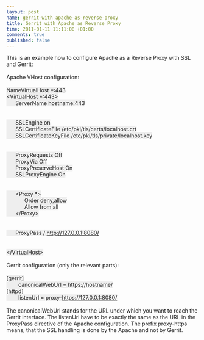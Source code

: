 ```yaml
--- 
layout: post
name: gerrit-with-apache-as-reverse-proxy
title: Gerrit with Apache as Reverse Proxy
time: 2011-01-11 11:11:00 +01:00
comments: true
published: false
---
```

This is an example how to configure Apache as a Reverse Proxy with SSL and Gerrit:<br /><br />Apache VHost configuration:<br /><br />
<span class="Apple-style-span" style="background-color: #eeeeee;">NameVirtualHost *:443</span><br />
<span class="Apple-style-span" style="background-color: #eeeeee;">&lt;VirtualHost *:443&gt;</span><br />
<span class="Apple-style-span" style="background-color: #eeeeee;">&nbsp;&nbsp; &nbsp; &nbsp;ServerName hostname:443</span><br />
<span class="Apple-style-span" style="background-color: #eeeeee;"><br /></span><br /><span class="Apple-style-span" style="background-color: #eeeeee;">&nbsp;&nbsp; &nbsp; &nbsp;SSLEngine on</span><br /><span class="Apple-style-span" style="background-color: #eeeeee;">&nbsp;&nbsp; &nbsp; &nbsp;SSLCertificateFile /etc/pki/tls/certs/localhost.crt</span><br /><span class="Apple-style-span" style="background-color: #eeeeee;">&nbsp;&nbsp; &nbsp; &nbsp;SSLCertificateKeyFile /etc/pki/tls/private/localhost.key</span><br /><span class="Apple-style-span" style="background-color: #eeeeee;"><br /></span><br /><span class="Apple-style-span" style="background-color: #eeeeee;">&nbsp;&nbsp; &nbsp; &nbsp;ProxyRequests Off</span><br /><span class="Apple-style-span" style="background-color: #eeeeee;">&nbsp;&nbsp; &nbsp; &nbsp;ProxyVia Off</span><br /><span class="Apple-style-span" style="background-color: #eeeeee;">&nbsp;&nbsp; &nbsp; &nbsp;ProxyPreserveHost On</span><br /><span class="Apple-style-span" style="background-color: #eeeeee;">&nbsp;&nbsp; &nbsp; &nbsp;SSLProxyEngine On</span><br /><span class="Apple-style-span" style="background-color: #eeeeee;"><br /></span><br /><span class="Apple-style-span" style="background-color: #eeeeee;">&nbsp;&nbsp; &nbsp; &nbsp;&lt;Proxy *&gt;</span><br /><span class="Apple-style-span" style="background-color: #eeeeee;">&nbsp;&nbsp; &nbsp; &nbsp; &nbsp; &nbsp; &nbsp;Order deny,allow</span><br /><span class="Apple-style-span" style="background-color: #eeeeee;">&nbsp;&nbsp; &nbsp; &nbsp; &nbsp; &nbsp; &nbsp;Allow from all</span><br /><span class="Apple-style-span" style="background-color: #eeeeee;">&nbsp;&nbsp; &nbsp; &nbsp;&lt;/Proxy&gt;</span><br /><span class="Apple-style-span" style="background-color: #eeeeee;"><br /></span><br /><span class="Apple-style-span" style="background-color: #eeeeee;">&nbsp;&nbsp; &nbsp; &nbsp;ProxyPass / http://127.0.0.1:8080/</span><br /><span class="Apple-style-span" style="background-color: #eeeeee;"><br /></span><br /><span class="Apple-style-span" style="background-color: #eeeeee;">&lt;/VirtualHost&gt;</span><br /><br />Gerrit configuration (only the relevant parts):<br /><br /><span class="Apple-style-span" style="background-color: #eeeeee;">[gerrit]</span><br /><span class="Apple-style-span" style="background-color: #eeeeee;">&nbsp;&nbsp; &nbsp; &nbsp; &nbsp;canonicalWebUrl = https://hostname/</span><br /><span class="Apple-style-span" style="background-color: #eeeeee;">[httpd]</span><br /><span class="Apple-style-span" style="background-color: #eeeeee;">&nbsp;&nbsp; &nbsp; &nbsp; &nbsp;listenUrl = proxy-https://127.0.0.1:8080/</span><br /><br />The canonicalWebUrl stands for the URL under which you want to reach the Gerrit interface. The listenUrl have to be exactly the same as the URL in the ProxyPass directive of the Apache configuration. The prefix proxy-https means, that the SSL handling is done by the Apache and not by Gerrit.

